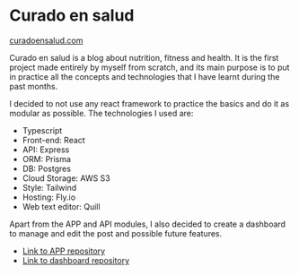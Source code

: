 # Curado en salud

[curadoensalud.com](https://curadoensalud.com)

Curado en salud is a blog about nutrition, fitness and health. It is the first project made entirely by myself from scratch, and its main purpose is to put in practice all the concepts and technologies that I have learnt during the past months.

I decided to not use any react framework to practice the basics and do it as modular as possible. The technologies I used are:

- Typescript
- Front-end: React
- API: Express
- ORM: Prisma
- DB: Postgres
- Cloud Storage: AWS S3
- Style: Tailwind
- Hosting: Fly.io
- Web text editor: Quill

Apart from the APP and API modules, I also decided to create a dashboard to manage and edit the post and possible future features.

- [Link to APP repository](https://github.com/JSaimonDev/curado-en-salud-app)
- [Link to dashboard repository](https://github.com/JSaimonDev/curado-en-salud-dashboard)

